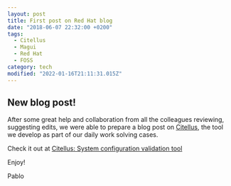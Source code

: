 ```yaml
---
layout: post
title: First post on Red Hat blog
date: "2018-06-07 22:32:00 +0200"
tags:
  - Citellus
  - Magui
  - Red Hat
  - FOSS
category: tech
modified: "2022-01-16T21:11:31.015Z"
---
```


## New blog post!

After some great help and collaboration from all the colleagues reviewing, suggesting edits, we were able to prepare a blog post on [Citellus](https://risuorg.github.io), the tool we develop as part of our daily work solving cases.

Check it out at [Citellus: System configuration validation tool](https://www.redhat.com/en/blog/citellus-system-configuration-validation-tool?scid=701f2000000tnTlAAI)

Enjoy!

Pablo

